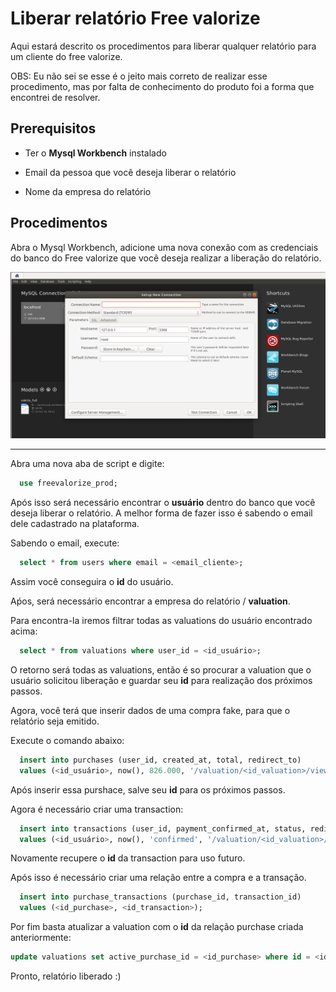 # Liberar relatório Free valorize

Aqui estará descrito os procedimentos para liberar qualquer relatório para um cliente do free valorize.

OBS: Eu não sei se esse é o jeito mais correto de realizar esse procedimento, mas por falta de conhecimento do produto foi a forma que encontrei de resolver.

## Prerequisitos

- Ter o **Mysql Workbench** instalado

- Email da pessoa que você deseja liberar o relatório
- Nome da empresa do relatório

## Procedimentos

Abra o Mysql Workbench, adicione uma nova conexão com as credenciais do banco do Free valorize que você deseja realizar a liberação do relatório.

![Mysql Workbench](./assets/conexao_mysql_workbench.png)

---

Abra uma nova aba de script e digite:

```sql
  use freevalorize_prod;
```

Após isso será necessário encontrar o **usuário** dentro do banco que você deseja liberar o relatório. A melhor forma de fazer isso é sabendo o email dele cadastrado na plataforma.

Sabendo o email, execute:

```sql
  select * from users where email = <email_cliente>;
```

Assim você conseguira o **id** do usuário.

Aṕos, será necessário encontrar a empresa do relatório / **valuation**.

Para encontra-la iremos filtrar todas as valuations do usuário encontrado acima:

```sql
  select * from valuations where user_id = <id_usuário>;
```

O retorno será todas as valuations, então é so procurar a valuation que o usuário solicitou liberação e guardar seu **id** para realização dos próximos passos.

Agora, você terá que inserir dados de uma compra fake, para que o relatório seja emitido.

Execute o comando abaixo:

```sql
  insert into purchases (user_id, created_at, total, redirect_to)
  values (<id_usuário>, now(), 826.000, '/valuation/<id_valuation>/view');
```

Após inserir essa purshace, salve seu **id** para os próximos passos.

Agora é necessário criar uma transaction:

```sql
  insert into transactions (user_id, payment_confirmed_at, status, redirect_to)
  values (<id_usuário>, now(), 'confirmed', '/valuation/<id_valuation>/view');
```

Novamente recupere o **id** da transaction para uso futuro.

Após isso é necessário criar uma relação entre a compra e a transação.

```sql
  insert into purchase_transactions (purchase_id, transaction_id)
  values (<id_purchase>, <id_transaction>);
```

Por fim basta atualizar a valuation com o **id** da relação purchase criada anteriormente:

```sql
update valuations set active_purchase_id = <id_purchase> where id = <id_valuation>;
```

Pronto, relatório liberado :)
